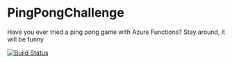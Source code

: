 # PingPongChallenge
Have you ever tried a ping pong game with Azure Functions?
Stay around, it will be funny

[![Build Status](https://4arreplegats.visualstudio.com/PingPong%20Challenge/_apis/build/status/M3LiNdRu.PingPongChallenge?branchName=master)](https://4arreplegats.visualstudio.com/PingPong%20Challenge/_build/latest?definitionId=2&branchName=master)
